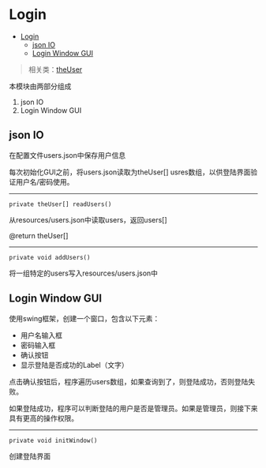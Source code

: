 # Login

<!--toc:start-->
- [Login](#login)
  - [json IO](#json-io)
  - [Login Window GUI](#login-window-gui)
<!--toc:end-->

> 相关类：[theUser](/documents/theUser.md)

本模块由两部分组成

1. json IO
2. Login Window GUI

## json IO

在配置文件users.json中保存用户信息

每次初始化GUI之前，将users.json读取为theUser[] usres数组，以供登陆界面验证用户名/密码使用。

---

`private theUser[] readUsers()`

从resources/users.json中读取users，返回users[]

@return theUser[]

---

`private void addUsers()`

将一组特定的users写入resources/users.json中

## Login Window GUI

使用swing框架，创建一个窗口，包含以下元素：

- 用户名输入框
- 密码输入框
- 确认按钮
- 显示登陆是否成功的Label（文字）

点击确认按钮后，程序遍历users数组，如果查询到了，则登陆成功，否则登陆失败。

如果登陆成功，程序可以判断登陆的用户是否是管理员。如果是管理员，则接下来具有更高的操作权限。

---

`private void initWindow()`

创建登陆界面

